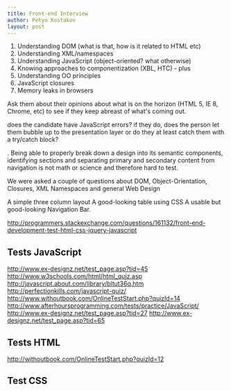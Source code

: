```yaml
---
title: Front-end Interview
author: Petyo Kostakov
layout: post
---
```





1) Understanding DOM (what is that, how is it related to HTML etc)
2) Understanding XML/namespaces
3) Understanding JavaScript (object-oriented? what otherwise)
4) Knowing approaches to componentization (XBL, HTC) - plus
5) Understanding OO principles
6) JavaScript closures
7) Memory leaks in browsers


Ask them about their opinions about what is on the horizon (HTML 5, IE 8, Chrome, etc) to see if they keep abreast of what's coming out.

does the candidate have JavaScript errors? if they do, does the person let them bubble up to the presentation layer or do they at least catch them with a try/catch block?

. Being able to properly break down a design into its semantic components, identifying sections and separating primary and secondary content from navigation is not math or science and therefore hard to test. 

We were asked a couple of questions about DOM, Object-Orientation, Closures, XML Namespaces and general Web Design

A simple three column layout
A good-looking table using CSS
A usable but good-looking Navigation Bar.



http://programmers.stackexchange.com/questions/161132/front-end-development-test-html-css-jquery-javascript


## Tests JavaScript

http://www.ex-designz.net/test_page.asp?tid=45
http://www.w3schools.com/html/html_quiz.asp
http://javascript.about.com/library/bltut36q.htm
http://perfectionkills.com/javascript-quiz/
http://www.withoutbook.com/OnlineTestStart.php?quizId=14
http://www.afterhoursprogramming.com/tests/practice/JavaScript/
http://www.ex-designz.net/test_page.asp?tid=27
http://www.ex-designz.net/test_page.asp?tid=65

## Tests HTML

http://withoutbook.com/OnlineTestStart.php?quizId=12

## Test CSS